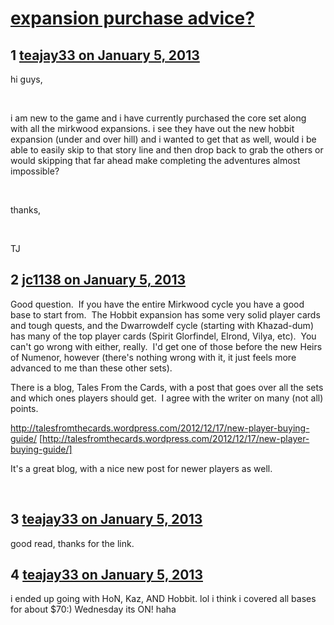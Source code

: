 # [expansion purchase advice?](https://community.fantasyflightgames.com/topic/76750-expansion-purchase-advice/)

## 1 [teajay33 on January 5, 2013](https://community.fantasyflightgames.com/topic/76750-expansion-purchase-advice/?do=findComment&comment=743036)

hi guys,

 

i am new to the game and i have currently purchased the core set along with all the mirkwood expansions. i see they have out the new hobbit expansion (under and over hill) and i wanted to get that as well, would i be able to easily skip to that story line and then drop back to grab the others or would skipping that far ahead make completing the adventures almost impossible?

 

thanks,

 

TJ

## 2 [jc1138 on January 5, 2013](https://community.fantasyflightgames.com/topic/76750-expansion-purchase-advice/?do=findComment&comment=743091)

Good question.  If you have the entire Mirkwood cycle you have a good base to start from.  The Hobbit expansion has some very solid player cards and tough quests, and the Dwarrowdelf cycle (starting with Khazad-dum) has many of the top player cards (Spirit Glorfindel, Elrond, Vilya, etc).  You can't go wrong with either, really.  I'd get one of those before the new Heirs of Numenor, however (there's nothing wrong with it, it just feels more advanced to me than these other sets).

There is a blog, Tales From the Cards, with a post that goes over all the sets and which ones players should get.  I agree with the writer on many (not all) points.

http://talesfromthecards.wordpress.com/2012/12/17/new-player-buying-guide/ [http://talesfromthecards.wordpress.com/2012/12/17/new-player-buying-guide/]

It's a great blog, with a nice new post for newer players as well.

 

## 3 [teajay33 on January 5, 2013](https://community.fantasyflightgames.com/topic/76750-expansion-purchase-advice/?do=findComment&comment=743108)

good read, thanks for the link.

## 4 [teajay33 on January 5, 2013](https://community.fantasyflightgames.com/topic/76750-expansion-purchase-advice/?do=findComment&comment=743109)

i ended up going with HoN, Kaz, AND Hobbit. lol i think i covered all bases for about $70:) Wednesday its ON! haha

